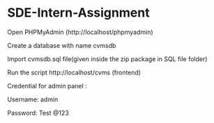 # SDE-Intern-Assignment
Open PHPMyAdmin (http://localhost/phpmyadmin)

Create a database with name cvmsdb

Import cvmsdb.sql file(given inside the zip package in SQL file folder)

Run the script http://localhost/cvms (frontend)

Credential for admin panel :

Username: admin 

Password: Test @123
